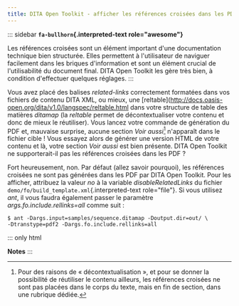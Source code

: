 ```yaml
---
title: DITA Open Toolkit - afficher les références croisées dans les PDF
---
```


::: sidebar
**`fa-bullhorn`{.interpreted-text role="awesome"}**

Les références croisées sont un élément important d\'une documentation
technique bien structurée. Elles permettent à l\'utilisateur de naviguer
facilement dans les briques d\'information et sont un élément crucial de
l\'utilisabilité du document final. DITA Open Toolkit les gère très
bien, à condition d\'effectuer quelques réglages.
:::

Vous avez placé des balises *related-links* correctement formatées dans
vos fichiers de contenu DITA XML, ou mieux, une
\[reltable\](<http://docs.oasis-open.org/dita/v1.0/langspec/reltable.html>
dans votre structure de table des matières *ditamap* (la *reltable*
permet de décontextualiser votre contenu et donc de mieux le
réutiliser). Vous lancez votre commande de génération du PDF et,
mauvaise surprise, aucune section *Voir aussi*[^1] n\'apparaît dans le
fichier cible ! Vous essayez alors de générer une version HTML de votre
contenu et là, votre section *Voir aussi* est bien présente. DITA Open
Toolkit ne supporterait-il pas les références croisées dans les PDF ?

Fort heureusement, non. Par défaut (allez savoir pourquoi), les
références croisées ne sont pas générées dans les PDF par DITA Open
Toolkit. Pour les afficher, attribuez la valeur *no* à la variable
*disableRelatedLinks* du fichier
`demo/fo/build_template.xml`{.interpreted-text role="file"}. Si vous
utilisez *ant*, il vous faudra également passer le paramètre
*args.fo.include.rellinks=all* comme suit :

``` console
$ ant -Dargs.input=samples/sequence.ditamap -Doutput.dir=out/ \
-Dtranstype=pdf2 -Dargs.fo.include.rellinks=all
```

::: only
html

**Notes**
:::

[^1]: Pour des raisons de « décontextualisation », et pour se donner la
    possibilité de réutiliser le contenu ailleurs, les références
    croisées ne sont pas placées dans le corps du texte, mais en fin de
    section, dans une rubrique dédiée.
